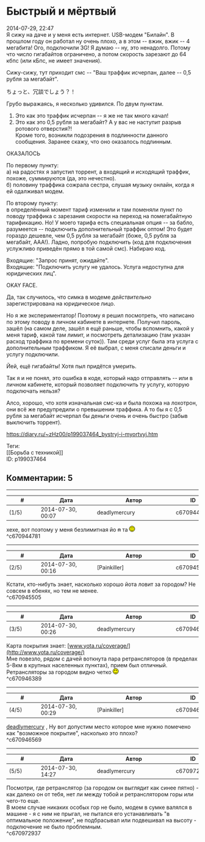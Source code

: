 Быстрый и мёртвый
=================

  
2014-07-29, 22:47  
 Я сижу на даче и у меня есть интернет. USB-модем "Билайн". В прошлом году он работал ну очень плохо, а в этом -- вжик, вжик -- 4 мегабита! Ого, подключили 3G! Я думаю -- ну, это ненадолго. Потому что число гигабайтов ограничено, а потом скорость зарезают до 64 кбпс (или кБпс, не имеет значения).   
   
 Сижу-сижу, тут приходит смс -- "Ваш траффик исчерпан, далее -- 0,5 рубля за мегабайт".   
   
   ちょっと、冗談でしょう？！     
   
 Грубо выражаясь, я несколько удивился. По двум пунктам.   
   
 1. Это как это траффик исчерпан -- я же не так много качал!   
 2. Это как это 0,5 рубля за мегабайт? А у вас не наступит разрыв ротового отверстия?!   
 Кроме того, возникли подозрения в подлинности данного сообщения. Заранее скажу, что оно оказалось подлинным.   
   
 ОКАЗАЛОСЬ   
   
 По первому пункту:   
 а) на радостях я запустил торрент, а входящий и исходящий траффик, похоже, суммируются (да, это нечестно).   
 б) половину траффика сожрала сестра, слушая музыку онлайн, когда я ей одалживал модем.   
   
 По второму пункту:   
 в определённый момент тариф изменили и там поменяли пункт по поводу траффика с зарезания скорости на переход на помегабайтную тарификацию. Но! У моего тарифа есть специальная опция -- за бабло, разумеется -- подключить дополнительный траффик оптом! Это будет гораздо дешевле, чем 0,5 рубля за мегабайт (боже, 0,5 рубля за мегабайт, ААА!). Ладно, попробую подключить (код для подключения услужливо приведён прямо в той самой смс). Набираю код.   
   
 Входящие: "Запрос принят, ожидайте".   
 Входящие: "Подключить услугу не удалось. Услуга недоступна для юридических лиц".   
   
 OKAY FACE.   
   
 Да, так случилось, что симка в модеме  *действительно*  зарегистрирована на юридическое лицо.   
   
 Но я же экспериментатор! Поэтому я решил посмотреть, что написано по этому поводу в личном кабинете в интернете. Получил пароль, зашёл (на самом деле, зашёл я ещё раньше, чтобы вспомнить, какой у меня тариф, какой там лимит, и посмотреть детализацию (там указан расход траффика по времени суток)). Там среди услуг была эта услуга с дополнительным траффиком. Я её выбрал, с меня списали деньги и услугу подключили.   
   
 Йей, ещё гигабайты! Хотя пыл придётся умерить.   
   
 Так я и не понял, это ошибка в коде, который надо отправлять -- или в личном кабинете, который позволяет подключить ту услугу, которую подключать нельзя?   
   
 Алсо, хорошо, что хотя изначальная смс-ка и была похожа на лохотрон, они всё же предупредили о превышении траффика. А то бы я с 0,5 рубля за мегабайт исчерпал бы деньги очень и очень быстро (забыв выключить торрент).   
  
<https://diary.ru/~zHz00/p199037464_bystryj-i-myortvyj.htm>  
  
Теги:  
[[Борьба с техникой]]  
ID: p199037464  


Комментарии: 5
--------------

  


---



|         #         |              Дата              |                     Автор                     |           ID           |
| --- | --- | --- | --- |
| (1/5) | 2014-07-30, 00:07 | deadlymercury | c670944781 |

  
 хехе, вот поэтому у меня безлимитная йо  ~~п~~  та ![:)](pics/3.gif)   
 ^c670944781

---



|         #         |              Дата              |                     Автор                     |           ID           |
| --- | --- | --- | --- |
| (2/5) | 2014-07-30, 00:16 | [Painkiller] | c670945505 |

  
 Кстати, кто-нибуть знает, насколько хорошо йота ловит за городом? Не совсем в ебенях, но тем не менее.   
 ^c670945505

---



|         #         |              Дата              |                     Автор                     |           ID           |
| --- | --- | --- | --- |
| (3/5) | 2014-07-30, 00:26 | deadlymercury | c670946389 |

  
 Карта покрытия знает:  [www.yota.ru/coverage/](http://www.yota.ru/coverage/)    
 Мне повезло, рядом с дачей воткнута пара ретрансляторов (в пределах 5-8км в крупных населенных пунктах), прием был отличный. Ретрансляторы за городом видно четко ![:)](pics/3.gif)   
 ^c670946389

---



|         #         |              Дата              |                     Автор                     |           ID           |
| --- | --- | --- | --- |
| (4/5) | 2014-07-30, 00:29 | [Painkiller] | c670946569 |

  
  [deadlymercury](http://crazysupp.diary.ru "Записки безумного саппорта")  , Ну вот допустим место которое мне нужно помечено как "возможное покрытие", насколько это плохо?   
 ^c670946569

---



|         #         |              Дата              |                     Автор                     |           ID           |
| --- | --- | --- | --- |
| (5/5) | 2014-07-30, 14:27 | deadlymercury | c670972937 |

  
 Посмотри, где ретранслятор (за городом он выглядит как синее пятно) - как далеко он от тебя, нет ли между тобой и ретранслятором горы или чего-то еще.   
 В моем случае никаких особых гор не было, модем в сумке валялся в машине - я с ним не прыгал, не пытался его устанавливать "в оптимальное положение", не подбрасывал или подвешивал на высоту - подключение не было проблемным.   
 ^c670972937